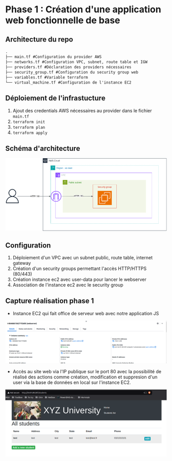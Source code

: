 # Phase 1 : Création d'une application web fonctionnelle de base

## Architecture du repo

```plaintext
.
├── main.tf #Configuration du provider AWS
├── networks.tf #Configuration VPC, subnet, route table et IGW
├── providers.tf #Déclaration des providers nécessaires
├── security_group.tf #Configuration du security group web
├── variables.tf #Variable terraform
└── virtual_machine.tf #Configuration de l'instance EC2
```

## Déploiement de l'infrastucture

1. Ajout des credentials AWS nécessaires au provider dans le fichier `main.tf`
2. `terraform init`
3. `terraform plan`
4. `terraform apply`

## Schéma d'architecture

![Schema](./src/phase1.drawio.png)

## Configuration

1. Déploiement d'un VPC avec un subnet public, route table, internet gateway
2. Création d'un security groups permettant l'accès HTTP/HTTPS (80/443)
3. Création instance ec2 avec user-data pour lancer le webserver
4. Association de l'instance ec2 avec le security group 

## Capture réalisation phase 1

- Instance EC2 qui fait office de serveur web avec notre application JS

![Instance](./src/aws-instance.png)

- Accès au site web via l'IP publique sur le port 80 avec la possibilité de réalisé des actions comme création, modification et suppresion d'un user via la base de données en local sur l'instance EC2.

![Webapp](./src/webapp.png)